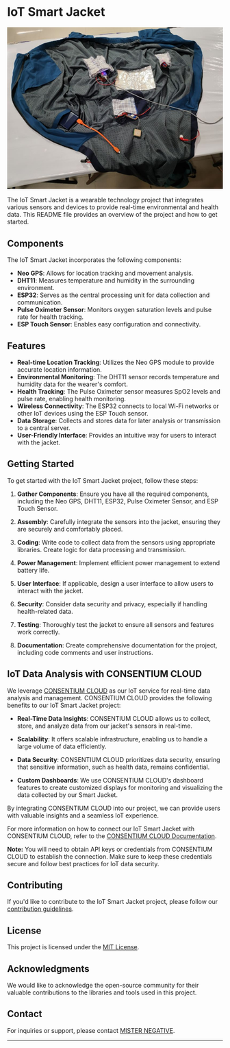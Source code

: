 # IoT Smart Jacket

![Smart Jacket Image](iot-jacket.jpg)

The IoT Smart Jacket is a wearable technology project that integrates various sensors and devices to provide real-time environmental and health data. This README file provides an overview of the project and how to get started.

## Components

The IoT Smart Jacket incorporates the following components:

- **Neo GPS**: Allows for location tracking and movement analysis.
- **DHT11**: Measures temperature and humidity in the surrounding environment.
- **ESP32**: Serves as the central processing unit for data collection and communication.
- **Pulse Oximeter Sensor**: Monitors oxygen saturation levels and pulse rate for health tracking.
- **ESP Touch Sensor**: Enables easy configuration and connectivity.

## Features

- **Real-time Location Tracking**: Utilizes the Neo GPS module to provide accurate location information.
- **Environmental Monitoring**: The DHT11 sensor records temperature and humidity data for the wearer's comfort.
- **Health Tracking**: The Pulse Oximeter sensor measures SpO2 levels and pulse rate, enabling health monitoring.
- **Wireless Connectivity**: The ESP32 connects to local Wi-Fi networks or other IoT devices using the ESP Touch sensor.
- **Data Storage**: Collects and stores data for later analysis or transmission to a central server.
- **User-Friendly Interface**: Provides an intuitive way for users to interact with the jacket.

## Getting Started

To get started with the IoT Smart Jacket project, follow these steps:

1. **Gather Components**: Ensure you have all the required components, including the Neo GPS, DHT11, ESP32, Pulse Oximeter Sensor, and ESP Touch Sensor.

2. **Assembly**: Carefully integrate the sensors into the jacket, ensuring they are securely and comfortably placed.

3. **Coding**: Write code to collect data from the sensors using appropriate libraries. Create logic for data processing and transmission.

4. **Power Management**: Implement efficient power management to extend battery life.

5. **User Interface**: If applicable, design a user interface to allow users to interact with the jacket.

6. **Security**: Consider data security and privacy, especially if handling health-related data.

7. **Testing**: Thoroughly test the jacket to ensure all sensors and features work correctly.

8. **Documentation**: Create comprehensive documentation for the project, including code comments and user instructions.

 ## IoT Data Analysis with CONSENTIUM CLOUD

We leverage [CONSENTIUM CLOUD](https://www.consentiuminc.online/) as our IoT service for real-time data analysis and management. CONSENTIUM CLOUD provides the following benefits to our IoT Smart Jacket project:

- **Real-Time Data Insights**: CONSENTIUM CLOUD allows us to collect, store, and analyze data from our jacket's sensors in real-time.

- **Scalability**: It offers scalable infrastructure, enabling us to handle a large volume of data efficiently.

- **Data Security**: CONSENTIUM CLOUD prioritizes data security, ensuring that sensitive information, such as health data, remains confidential.

- **Custom Dashboards**: We use CONSENTIUM CLOUD's dashboard features to create customized displays for monitoring and visualizing the data collected by our Smart Jacket.

By integrating CONSENTIUM CLOUD into our project, we can provide users with valuable insights and a seamless IoT experience.

For more information on how to connect our IoT Smart Jacket with CONSENTIUM CLOUD, refer to the [CONSENTIUM CLOUD Documentation](https://docs.consentium.cloud/).

**Note:** You will need to obtain API keys or credentials from CONSENTIUM CLOUD to establish the connection. Make sure to keep these credentials secure and follow best practices for IoT data security.


## Contributing

If you'd like to contribute to the IoT Smart Jacket project, please follow our [contribution guidelines](CONTRIBUTING.md).

## License

This project is licensed under the [MIT License](LICENSE.md).

## Acknowledgments

We would like to acknowledge the open-source community for their valuable contributions to the libraries and tools used in this project.

## Contact

For inquiries or support, please contact [MISTER NEGATIVE](mailto:misternegative21@gmail.com).

--- 
